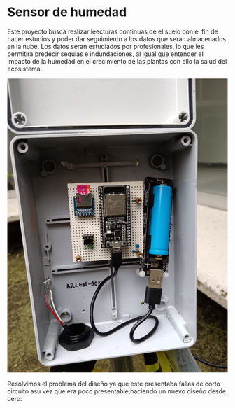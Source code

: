 # Sensor de humedad
Este proyecto busca reslizar leecturas continuas de el suelo con el fin de hacer estudios y poder dar seguimiento a los datos que seran almacenados en la nube. Los datos seran estudiados por profesionales, lo que les permitira predecir sequias e indundaciones, al igual que entender el impacto de la humedad en el crecimiento de las plantas con ello la salud del ecosistema.

![image alt](https://github.com/icaycc-myc/CMP/blob/954643e1af2cc3950b0625313f0094d29d2fbad0/cmp.jpg)

Resolvimos el problema del diseño ya que este  presentaba fallas de corto circuito asu vez que era poco presentable,haciendo un nuevo diseño desde cero:
